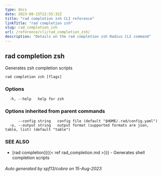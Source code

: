```yaml
---
type: docs
date: 2023-08-15T22:55:32Z
title: "rad completion zsh CLI reference"
linkTitle: "rad completion zsh"
slug: rad_completion_zsh
url: /reference/cli/rad_completion_zsh/
description: "Details on the rad completion zsh Radius CLI command"
---
```

## rad completion zsh

Generates zsh completion scripts

```
rad completion zsh [flags]
```

### Options

```
  -h, --help   help for zsh
```

### Options inherited from parent commands

```
      --config string   config file (default "$HOME/.rad/config.yaml")
  -o, --output string   output format (supported formats are json, table, list) (default "table")
```

### SEE ALSO

* [rad completion]({{< ref rad_completion.md >}})	 - Generates shell completion scripts

###### Auto generated by spf13/cobra on 15-Aug-2023
